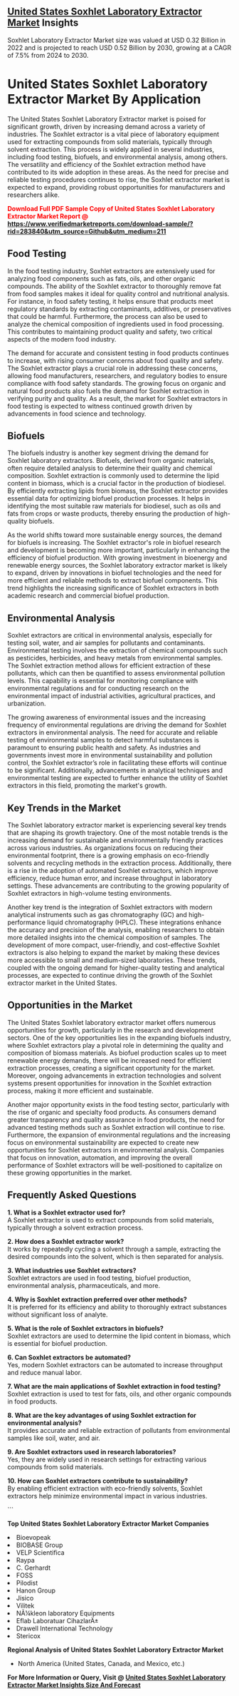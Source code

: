 <h2><a href="https://www.verifiedmarketreports.com/download-sample/?rid=283840&amp;utm_source=Github&amp;utm_medium=211" target="_blank">United States Soxhlet Laboratory Extractor Market</a> Insights</h2><p>Soxhlet Laboratory Extractor Market size was valued at USD 0.32 Billion in 2022 and is projected to reach USD 0.52 Billion by 2030, growing at a CAGR of 7.5% from 2024 to 2030.</p><p><h1>United States Soxhlet Laboratory Extractor Market By Application</h1><p>The United States Soxhlet Laboratory Extractor market is poised for significant growth, driven by increasing demand across a variety of industries. The Soxhlet extractor is a vital piece of laboratory equipment used for extracting compounds from solid materials, typically through solvent extraction. This process is widely applied in several industries, including food testing, biofuels, and environmental analysis, among others. The versatility and efficiency of the Soxhlet extraction method have contributed to its wide adoption in these areas. As the need for precise and reliable testing procedures continues to rise, the Soxhlet extractor market is expected to expand, providing robust opportunities for manufacturers and researchers alike.</p><p><strong><p><span class=""><span style="color: #ff0000;"><strong>Download Full PDF Sample Copy of United States Soxhlet Laboratory Extractor Market Report</strong> @ </span><a href="https://www.verifiedmarketreports.com/download-sample/?rid=283840&amp;utm_source=Github&amp;utm_medium=211" target="_blank">https://www.verifiedmarketreports.com/download-sample/?rid=283840&amp;utm_source=Github&amp;utm_medium=211</a></span></p></strong></p><h2>Food Testing</h2><p>In the food testing industry, Soxhlet extractors are extensively used for analyzing food components such as fats, oils, and other organic compounds. The ability of the Soxhlet extractor to thoroughly remove fat from food samples makes it ideal for quality control and nutritional analysis. For instance, in food safety testing, it helps ensure that products meet regulatory standards by extracting contaminants, additives, or preservatives that could be harmful. Furthermore, the process can also be used to analyze the chemical composition of ingredients used in food processing. This contributes to maintaining product quality and safety, two critical aspects of the modern food industry.</p><p>The demand for accurate and consistent testing in food products continues to increase, with rising consumer concerns about food quality and safety. The Soxhlet extractor plays a crucial role in addressing these concerns, allowing food manufacturers, researchers, and regulatory bodies to ensure compliance with food safety standards. The growing focus on organic and natural food products also fuels the demand for Soxhlet extraction in verifying purity and quality. As a result, the market for Soxhlet extractors in food testing is expected to witness continued growth driven by advancements in food science and technology.</p><h2>Biofuels</h2><p>The biofuels industry is another key segment driving the demand for Soxhlet laboratory extractors. Biofuels, derived from organic materials, often require detailed analysis to determine their quality and chemical composition. Soxhlet extraction is commonly used to determine the lipid content in biomass, which is a crucial factor in the production of biodiesel. By efficiently extracting lipids from biomass, the Soxhlet extractor provides essential data for optimizing biofuel production processes. It helps in identifying the most suitable raw materials for biodiesel, such as oils and fats from crops or waste products, thereby ensuring the production of high-quality biofuels.</p><p>As the world shifts toward more sustainable energy sources, the demand for biofuels is increasing. The Soxhlet extractor's role in biofuel research and development is becoming more important, particularly in enhancing the efficiency of biofuel production. With growing investment in bioenergy and renewable energy sources, the Soxhlet laboratory extractor market is likely to expand, driven by innovations in biofuel technologies and the need for more efficient and reliable methods to extract biofuel components. This trend highlights the increasing significance of Soxhlet extractors in both academic research and commercial biofuel production.</p><h2>Environmental Analysis</h2><p>Soxhlet extractors are critical in environmental analysis, especially for testing soil, water, and air samples for pollutants and contaminants. Environmental testing involves the extraction of chemical compounds such as pesticides, herbicides, and heavy metals from environmental samples. The Soxhlet extraction method allows for efficient extraction of these pollutants, which can then be quantified to assess environmental pollution levels. This capability is essential for monitoring compliance with environmental regulations and for conducting research on the environmental impact of industrial activities, agricultural practices, and urbanization.</p><p>The growing awareness of environmental issues and the increasing frequency of environmental regulations are driving the demand for Soxhlet extractors in environmental analysis. The need for accurate and reliable testing of environmental samples to detect harmful substances is paramount to ensuring public health and safety. As industries and governments invest more in environmental sustainability and pollution control, the Soxhlet extractor’s role in facilitating these efforts will continue to be significant. Additionally, advancements in analytical techniques and environmental testing are expected to further enhance the utility of Soxhlet extractors in this field, promoting the market's growth.</p><h2>Key Trends in the Market</h2><p>The Soxhlet laboratory extractor market is experiencing several key trends that are shaping its growth trajectory. One of the most notable trends is the increasing demand for sustainable and environmentally friendly practices across various industries. As organizations focus on reducing their environmental footprint, there is a growing emphasis on eco-friendly solvents and recycling methods in the extraction process. Additionally, there is a rise in the adoption of automated Soxhlet extractors, which improve efficiency, reduce human error, and increase throughput in laboratory settings. These advancements are contributing to the growing popularity of Soxhlet extractors in high-volume testing environments.</p><p>Another key trend is the integration of Soxhlet extractors with modern analytical instruments such as gas chromatography (GC) and high-performance liquid chromatography (HPLC). These integrations enhance the accuracy and precision of the analysis, enabling researchers to obtain more detailed insights into the chemical composition of samples. The development of more compact, user-friendly, and cost-effective Soxhlet extractors is also helping to expand the market by making these devices more accessible to small and medium-sized laboratories. These trends, coupled with the ongoing demand for higher-quality testing and analytical processes, are expected to continue driving the growth of the Soxhlet extractor market in the United States.</p><h2>Opportunities in the Market</h2><p>The United States Soxhlet laboratory extractor market offers numerous opportunities for growth, particularly in the research and development sectors. One of the key opportunities lies in the expanding biofuels industry, where Soxhlet extractors play a pivotal role in determining the quality and composition of biomass materials. As biofuel production scales up to meet renewable energy demands, there will be increased need for efficient extraction processes, creating a significant opportunity for the market. Moreover, ongoing advancements in extraction technologies and solvent systems present opportunities for innovation in the Soxhlet extraction process, making it more efficient and sustainable.</p><p>Another major opportunity exists in the food testing sector, particularly with the rise of organic and specialty food products. As consumers demand greater transparency and quality assurance in food products, the need for advanced testing methods such as Soxhlet extraction will continue to rise. Furthermore, the expansion of environmental regulations and the increasing focus on environmental sustainability are expected to create new opportunities for Soxhlet extractors in environmental analysis. Companies that focus on innovation, automation, and improving the overall performance of Soxhlet extractors will be well-positioned to capitalize on these growing opportunities in the market.</p><h2>Frequently Asked Questions</h2><p><strong>1. What is a Soxhlet extractor used for?</strong><br>A Soxhlet extractor is used to extract compounds from solid materials, typically through a solvent extraction process.</p><p><strong>2. How does a Soxhlet extractor work?</strong><br>It works by repeatedly cycling a solvent through a sample, extracting the desired compounds into the solvent, which is then separated for analysis.</p><p><strong>3. What industries use Soxhlet extractors?</strong><br>Soxhlet extractors are used in food testing, biofuel production, environmental analysis, pharmaceuticals, and more.</p><p><strong>4. Why is Soxhlet extraction preferred over other methods?</strong><br>It is preferred for its efficiency and ability to thoroughly extract substances without significant loss of analyte.</p><p><strong>5. What is the role of Soxhlet extractors in biofuels?</strong><br>Soxhlet extractors are used to determine the lipid content in biomass, which is essential for biofuel production.</p><p><strong>6. Can Soxhlet extractors be automated?</strong><br>Yes, modern Soxhlet extractors can be automated to increase throughput and reduce manual labor.</p><p><strong>7. What are the main applications of Soxhlet extraction in food testing?</strong><br>Soxhlet extraction is used to test for fats, oils, and other organic compounds in food products.</p><p><strong>8. What are the key advantages of using Soxhlet extraction for environmental analysis?</strong><br>It provides accurate and reliable extraction of pollutants from environmental samples like soil, water, and air.</p><p><strong>9. Are Soxhlet extractors used in research laboratories?</strong><br>Yes, they are widely used in research settings for extracting various compounds from solid materials.</p><p><strong>10. How can Soxhlet extractors contribute to sustainability?</strong><br>By enabling efficient extraction with eco-friendly solvents, Soxhlet extractors help minimize environmental impact in various industries.</p>```</p><p><strong>Top United States Soxhlet Laboratory Extractor Market Companies</strong></p><div data-test-id=""><p><li>Bioevopeak</li><li> BIOBASE Group</li><li> VELP Scientifica</li><li> Raypa</li><li> C. Gerhardt</li><li> FOSS</li><li> Pilodist</li><li> Hanon Group</li><li> Jisico</li><li> Vilitek</li><li> NÃ¼kleon laboratory Equipments</li><li> Eflab Laboratuar CihazlarÄ±</li><li> Drawell International Technology</li><li> Stericox</li></p><div><strong>Regional Analysis of&nbsp;United States Soxhlet Laboratory Extractor Market</strong></div><ul><li dir="ltr"><p dir="ltr">North America&nbsp;(United States, Canada, and Mexico, etc.)</p></li></ul><p><strong>For More Information or Query, Visit @&nbsp;</strong><strong><a href="https://www.verifiedmarketreports.com/product/soxhlet-laboratory-extractor-market/?utm_source=Github&amp;utm_medium=211" target="_blank">United States Soxhlet Laboratory Extractor Market Insights Size And Forecast</a></strong></p></div>
